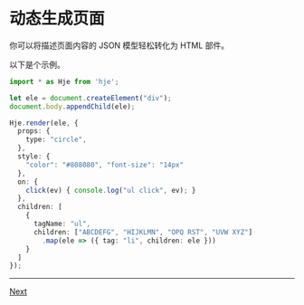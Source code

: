 # 动态生成页面

你可以将描述页面内容的 JSON 模型轻松转化为 HTML 部件。

以下是个示例。

```typescript
import * as Hje from 'hje';

let ele = document.createElement("div");
document.body.appendChild(ele);

Hje.render(ele, {
  props: {
    type: "circle",
  },
  style: {
    "color": "#808080", "font-size": "14px"
  },
  on: {
    click(ev) { console.log("ul click", ev); }
  },
  children: [
    {
      tagName: "ul",
      children: ["ABCDEFG", "HIJKLMN", "OPQ RST", "UVW XYZ"]
        .map(ele => ({ tag: "li", children: ele }))
    }
  ]
});
```

<!-- End -->
---

[Next](../zujian/)
